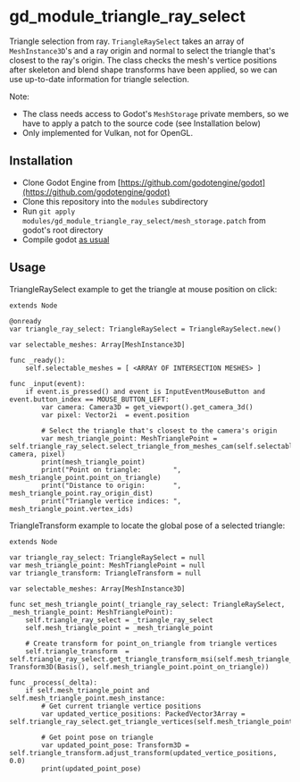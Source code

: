 # gd\_module\_triangle\_ray\_select

Triangle selection from ray. `TriangleRaySelect` takes an array of `MeshInstance3D`'s and a ray origin and normal to select the triangle that's closest to the ray's origin. The class checks the mesh's vertice positions after skeleton and blend shape transforms have been applied, so we can use up-to-date information for triangle selection.

Note:
- The class needs access to Godot's `MeshStorage` private members, so we have to apply a patch to the source code (see Installation below)
- Only implemented for Vulkan, not for OpenGL.


## Installation

- Clone Godot Engine from [https://github.com/godotengine/godot](https://github.com/godotengine/godot)
- Clone this repository into the `modules` subdirectory
- Run `git apply modules/gd_module_triangle_ray_select/mesh_storage.patch` from godot's root directory
- Compile godot [as usual](https://docs.godotengine.org/en/stable/contributing/development/compiling/index.html)


## Usage

TriangleRaySelect example to get the triangle at mouse position on click:
``` gdscript
extends Node

@onready
var triangle_ray_select: TriangleRaySelect = TriangleRaySelect.new()

var selectable_meshes: Array[MeshInstance3D]

func _ready():
	self.selectable_meshes = [ <ARRAY OF INTERSECTION MESHES> ]

func _input(event):
	if event.is_pressed() and event is InputEventMouseButton and event.button_index == MOUSE_BUTTON_LEFT:
		var camera: Camera3D = get_viewport().get_camera_3d()
		var pixel: Vector2i  = event.position
		
		# Select the triangle that's closest to the camera's origin
		var mesh_triangle_point: MeshTrianglePoint = self.triangle_ray_select.select_triangle_from_meshes_cam(self.selectable_meshes, camera, pixel)
		print(mesh_triangle_point)
		print("Point on triangle:        ", mesh_triangle_point.point_on_triangle)
		print("Distance to origin:       ", mesh_triangle_point.ray_origin_dist)
		print("Triangle vertice indices: ", mesh_triangle_point.vertex_ids)
```

TriangleTransform example to locate the global pose of a selected triangle:
``` godot
extends Node

var triangle_ray_select: TriangleRaySelect = null
var mesh_triangle_point: MeshTrianglePoint = null
var triangle_transform: TriangleTransform = null

var selectable_meshes: Array[MeshInstance3D]

func set_mesh_triangle_point(_triangle_ray_select: TriangleRaySelect, _mesh_triangle_point: MeshTrianglePoint):
	self.triangle_ray_select = _triangle_ray_select
	self.mesh_triangle_point = _mesh_triangle_point
	
	# Create transform for point_on_triangle from triangle vertices
	self.triangle_transform  = self.triangle_ray_select.get_triangle_transform_msi(self.mesh_triangle_point, Transform3D(Basis(), self.mesh_triangle_point.point_on_triangle))

func _process(_delta):
	if self.mesh_triangle_point and self.mesh_triangle_point.mesh_instance:
		# Get current triangle vertice positions
		var updated_vertice_positions: PackedVector3Array = self.triangle_ray_select.get_triangle_vertices(self.mesh_triangle_point)
		
		# Get point pose on triangle
		var updated_point_pose: Transform3D = self.triangle_transform.adjust_transform(updated_vertice_positions, 0.0)
		print(updated_point_pose)
```

